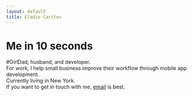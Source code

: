 ```yaml
---
layout: default
title: Eladio Caritos
---
```


<div id="home">
<h1>Me in 10 seconds</h1>
#GirlDad, husband, and developer.<br/>
For work, I help small business improve their workflow through mobile app development.<br/>  
Currently living in New York.<br/>
If you want to get in touch with me, <a href="mailto:eladio@caritos.com">email</a> is best.<br/>
</div>
